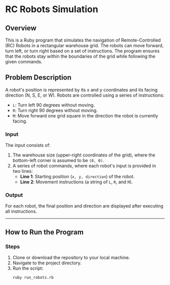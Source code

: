 # RC Robots Simulation

## Overview
This is a Ruby program that simulates the navigation of Remote-Controlled (RC) Robots in a rectangular warehouse grid. The robots can move forward, turn left, or turn right based on a set of instructions. The program ensures that the robots stay within the boundaries of the grid while following the given commands.

## Problem Description
A robot's position is represented by its x and y coordinates and its facing direction (N, S, E, or W). Robots are controlled using a series of instructions:
- `L`: Turn left 90 degrees without moving.
- `R`: Turn right 90 degrees without moving.
- `M`: Move forward one grid square in the direction the robot is currently facing.

### Input
The input consists of:
1. The warehouse size (upper-right coordinates of the grid), where the bottom-left corner is assumed to be `(0, 0)`.
2. A series of robot commands, where each robot's input is provided in two lines:
   - **Line 1**: Starting position (`x, y, direction`) of the robot.
   - **Line 2**: Movement instructions (a string of `L`, `R`, and `M`).

### Output
For each robot, the final position and direction are displayed after executing all instructions.

---

## How to Run the Program

### Steps
1. Clone or download the repository to your local machine.
2. Navigate to the project directory.
3. Run the script:
   ```bash
   ruby run_robots.rb
